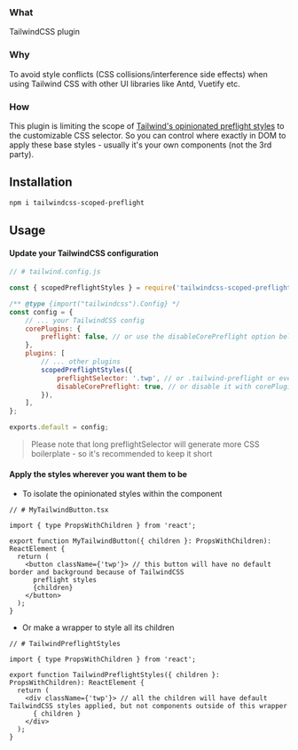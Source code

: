 ### What

TailwindCSS plugin

### Why

To avoid style conflicts (CSS collisions/interference side effects) when using Tailwind CSS with other UI libraries like Antd, Vuetify etc.

### How

This plugin is limiting the scope of [Tailwind's opinionated preflight styles](https://tailwindcss.com/docs/preflight) to the customizable CSS selector.
So you can control where exactly in DOM to apply these base styles - usually it's your own components (not the 3rd party).

## Installation

```bash
npm i tailwindcss-scoped-preflight
```

## Usage

#### Update your TailwindCSS configuration

```javascript 
// # tailwind.config.js

const { scopedPreflightStyles } = require('tailwindcss-scoped-preflight');

/** @type {import("tailwindcss").Config} */
const config = {
    // ... your TailwindCSS config
    corePlugins: {
        preflight: false, // or use the disableCorePreflight option below
    },
    plugins: [
        // ... other plugins
        scopedPreflightStyles({
            preflightSelector: '.twp', // or .tailwind-preflight or even [data-twp=true] - any valid CSS selector of your choice
            disableCorePreflight: true, // or disable it with corePlugins option as shown above
        }),
    ],
};

exports.default = config;
```

> Please note that long preflightSelector will generate more CSS boilerplate - so it's recommended to keep it short

#### Apply the styles wherever you want them to be 
    
* To isolate the opinionated styles within the component

```tsx
// # MyTailwindButton.tsx

import { type PropsWithChildren } from 'react';
    
export function MyTailwindButton({ children }: PropsWithChildren): ReactElement {
  return (
    <button className={'twp'}> // this button will have no default border and background because of TailwindCSS
      preflight styles
      {children}
    </button>
  );
}
```

* Or make a wrapper to style all its children

```tsx
// # TailwindPreflightStyles

import { type PropsWithChildren } from 'react';

export function TailwindPreflightStyles({ children }: PropsWithChildren): ReactElement {
  return (
    <div className={'twp'}> // all the children will have default TailwindCSS styles applied, but not components outside of this wrapper
      { children }
    </div>
  );
}
```

